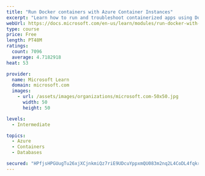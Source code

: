 ```yaml
---
title: "Run Docker containers with Azure Container Instances"
excerpt: "Learn how to run and troubleshoot containerized apps using Docker containers with Azure Container Instances."
webUrl: https://docs.microsoft.com/en-us/learn/modules/run-docker-with-azure-container-instances/
type: course
price: Free
length: PT48M
ratings:
  count: 7096
  average: 4.7182918
heat: 53

provider:
  name: Microsoft Learn
  domain: microsoft.com
  images:
    - url: /assets/images/organizations/microsoft.com-50x50.jpg
      width: 50
      height: 50

levels:
  - Intermediate

topics:
  - Azure
  - Containers
  - Databases

secured: "HPfjsHPGUugTu26xjXCjnkmiQz7riE9UDcuYppxmQU083m2nq2L4CoDL4fqkri6BNo6bMkSZlOzE2M0+ZbTlD3uV95d+xqVP3HtgZjZyRmkMmqVw6PGKDEYei9sPSjUyqn81UAnPnrfJkR8EHfOi+pRnNLBPOsQ4+Nq2O9Ae1aa0GhgGkPUxi5GpJf+JtrQ7lhUCi7V3GRINz6rZQhPbcwk43EO1U8ocp9sxj6aASNtTj7ZM5N7wJtbovn2Z+8weUcJYfa28Q4GZyshvbeQpwLnIfs+LtBxblZ3QbrfPQUB3yHS4HDeG73ykMGnesKu1Ura4Thr2pU6KqOpdMk2CWcaP24oW5VZmvAyS+o4uhs3U5R6NwtyhPzC4eF/3Z3mRzhH1Ts5oKdZ+JYuZQRH4YrPr8IRrx5jG8aCrxMyf9Zc=;Ur39ojJaREDPa86YykLHNw=="
---
```


